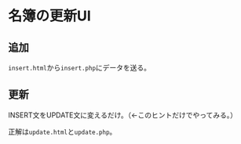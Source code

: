 # 名簿の更新UI

## 追加

`insert.html`から`insert.php`にデータを送る。

## 更新

INSERT文をUPDATE文に変えるだけ。（←このヒントだけでやってみる。）

正解は`update.html`と`update.php`。
